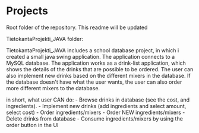 # Projects
Root folder of the repository.
This readme will be updated

TietokantaProjekti_JAVA folder:

TietokantaProjekti_JAVA includes a school database project, in which i created a small java swing application.
The application connects to a MySQL database. The application works as a drink-list application, 
which shows the details of the drinks that are possible to be ordered. The user can also implement new drinks based on the
different mixers in the database. If the database doesn't have what the user wants, the user can also order more different mixers
to the database.

in short, what user CAN do:
	- Browse drinks in database (see the cost, and ingredients).
	- Implement new drinks (add ingredients and select amount, select cost)
	- Order ingredients/mixers
	- Order NEW ingredients/mixers
	- Delete drinks from database
	- Consume ingredients/mixers by using the order button in the UI
	
